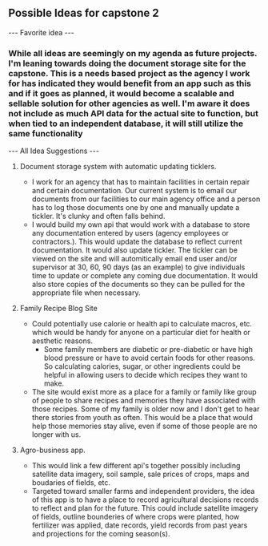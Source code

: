 
## Possible Ideas for capstone 2

--- Favorite idea ---

### While all ideas are seemingly on my agenda as future projects. I'm leaning towards doing the document storage site for the capstone. This is a needs based project as the agency I work for has indicated they would benefit from an app such as this and if it goes as planned, it would become a scalable and sellable solution for other agencies as well. I'm aware it does not include as much API data for the actual site to function, but when tied to an independent database, it will still utilize the same functionality

--- All Idea Suggestions ---

1. Document storage system with automatic updating ticklers. 
    - I work for an agency that has to maintain facilities in certain repair and certain documentation. Our current system is to email our documents from our facilities to our main agency office and a person has to log those documents one by one and manually update a tickler. It's clunky and often falls behind. 
    - I would build my own api that would work with a database to store any documentation entered by users (agency employees or contractors.). This would update the database to reflect current documentation. It would also update tickler. The tickler can be viewed on the site and will automitically email end user and/or supervisor at 30, 60, 90 days (as an example) to give individuals time to update or complete any coming due documentation. It would also store copies of the documents so they can be pulled for the appropriate file when necessary. 

2. Family Recipe Blog Site
    - Could potentially use calorie or health api to calculate macros, etc. which would be handy for anyone on a particular diet for health or aesthetic reasons. 
        - Some family members are diabetic or pre-diabetic or have high blood pressure or have to avoid certain foods for other reasons. So calculating calories, sugar, or other ingredients could be helpful in allowing users to decide which recipes they want to make.
    - The site would exist more as a place for a family or family like group of people to share recipes and memories they have associated with those recipes. Some of my family is older now and I don't get to hear there stories from youth as often. This would be a place that would help those memories stay alive, even if some of those people are no longer with us. 

3. Agro-business app. 
    - This would link a few different api's together possibly including satellite data imagery, soil sample, sale prices of crops, maps and boudaries of fields, etc.
    - Targeted toward smaller farms and independent providers, the idea of this app is to have a place to record agricultural decisions records to reflect and plan for the future. This could include satellite imagery of fields, outline bounderies of where crops were planted, how fertilizer was applied, date records, yield records from past years and projections for the coming season(s). 